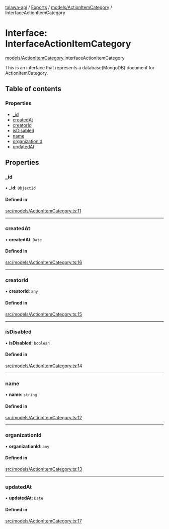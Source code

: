 [talawa-api](../README.md) / [Exports](../modules.md) / [models/ActionItemCategory](../modules/models_ActionItemCategory.md) / InterfaceActionItemCategory

# Interface: InterfaceActionItemCategory

[models/ActionItemCategory](../modules/models_ActionItemCategory.md).InterfaceActionItemCategory

This is an interface that represents a database(MongoDB) document for ActionItemCategory.

## Table of contents

### Properties

- [\_id](models_ActionItemCategory.InterfaceActionItemCategory.md#_id)
- [createdAt](models_ActionItemCategory.InterfaceActionItemCategory.md#createdat)
- [creatorId](models_ActionItemCategory.InterfaceActionItemCategory.md#creatorid)
- [isDisabled](models_ActionItemCategory.InterfaceActionItemCategory.md#isdisabled)
- [name](models_ActionItemCategory.InterfaceActionItemCategory.md#name)
- [organizationId](models_ActionItemCategory.InterfaceActionItemCategory.md#organizationid)
- [updatedAt](models_ActionItemCategory.InterfaceActionItemCategory.md#updatedat)

## Properties

### \_id

• **\_id**: `ObjectId`

#### Defined in

[src/models/ActionItemCategory.ts:11](https://github.com/PalisadoesFoundation/talawa-api/blob/66970ab/src/models/ActionItemCategory.ts#L11)

___

### createdAt

• **createdAt**: `Date`

#### Defined in

[src/models/ActionItemCategory.ts:16](https://github.com/PalisadoesFoundation/talawa-api/blob/66970ab/src/models/ActionItemCategory.ts#L16)

___

### creatorId

• **creatorId**: `any`

#### Defined in

[src/models/ActionItemCategory.ts:15](https://github.com/PalisadoesFoundation/talawa-api/blob/66970ab/src/models/ActionItemCategory.ts#L15)

___

### isDisabled

• **isDisabled**: `boolean`

#### Defined in

[src/models/ActionItemCategory.ts:14](https://github.com/PalisadoesFoundation/talawa-api/blob/66970ab/src/models/ActionItemCategory.ts#L14)

___

### name

• **name**: `string`

#### Defined in

[src/models/ActionItemCategory.ts:12](https://github.com/PalisadoesFoundation/talawa-api/blob/66970ab/src/models/ActionItemCategory.ts#L12)

___

### organizationId

• **organizationId**: `any`

#### Defined in

[src/models/ActionItemCategory.ts:13](https://github.com/PalisadoesFoundation/talawa-api/blob/66970ab/src/models/ActionItemCategory.ts#L13)

___

### updatedAt

• **updatedAt**: `Date`

#### Defined in

[src/models/ActionItemCategory.ts:17](https://github.com/PalisadoesFoundation/talawa-api/blob/66970ab/src/models/ActionItemCategory.ts#L17)
